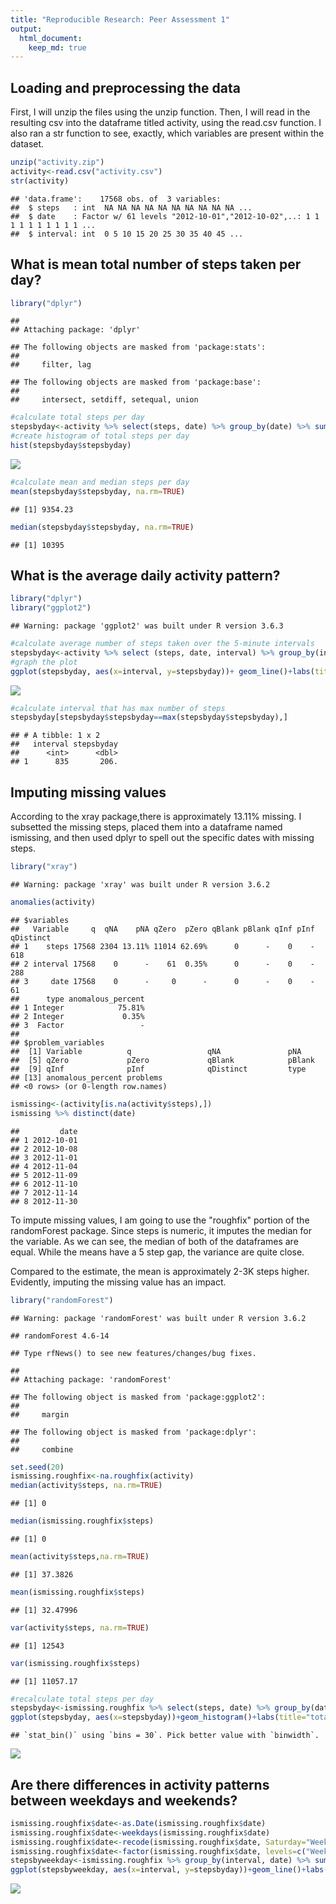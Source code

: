 ```yaml
---
title: "Reproducible Research: Peer Assessment 1"
output: 
  html_document:
    keep_md: true
---
```



## Loading and preprocessing the data
First, I will unzip the files using the unzip function. Then, I will read in the resulting csv into the dataframe titled activity, using the read.csv function.
I also ran a str function to see, exactly, which variables are present within the dataset.

```r
unzip("activity.zip")
activity<-read.csv("activity.csv")
str(activity)
```

```
## 'data.frame':	17568 obs. of  3 variables:
##  $ steps   : int  NA NA NA NA NA NA NA NA NA NA ...
##  $ date    : Factor w/ 61 levels "2012-10-01","2012-10-02",..: 1 1 1 1 1 1 1 1 1 1 ...
##  $ interval: int  0 5 10 15 20 25 30 35 40 45 ...
```


## What is mean total number of steps taken per day?

```r
library("dplyr")
```

```
## 
## Attaching package: 'dplyr'
```

```
## The following objects are masked from 'package:stats':
## 
##     filter, lag
```

```
## The following objects are masked from 'package:base':
## 
##     intersect, setdiff, setequal, union
```

```r
#calculate total steps per day 
stepsbyday<-activity %>% select(steps, date) %>% group_by(date) %>% summarize(stepsbyday=sum(steps, na.rm=TRUE))
#create histogram of total steps per day 
hist(stepsbyday$stepsbyday)
```

![](PA1_template_files/figure-html/mean-1.png)<!-- -->

```r
#calculate mean and median steps per day 
mean(stepsbyday$stepsbyday, na.rm=TRUE)
```

```
## [1] 9354.23
```

```r
median(stepsbyday$stepsbyday, na.rm=TRUE)
```

```
## [1] 10395
```


## What is the average daily activity pattern?

```r
library("dplyr")
library("ggplot2")
```

```
## Warning: package 'ggplot2' was built under R version 3.6.3
```

```r
#calculate average number of steps taken over the 5-minute intervals 
stepsbyday<-activity %>% select (steps, date, interval) %>% group_by(interval) %>% summarize(stepsbyday=mean(steps, na.rm=TRUE))
#graph the plot
ggplot(stepsbyday, aes(x=interval, y=stepsbyday))+ geom_line()+labs(title="avg.steps daily in intervals")
```

![](PA1_template_files/figure-html/average-1.png)<!-- -->

```r
#calculate interval that has max number of steps 
stepsbyday[stepsbyday$stepsbyday==max(stepsbyday$stepsbyday),]
```

```
## # A tibble: 1 x 2
##   interval stepsbyday
##      <int>      <dbl>
## 1      835       206.
```


## Imputing missing values
According to the xray package,there is approximately 13.11% missing. I subsetted the missing steps, placed them into a dataframe named ismissing, and then used dplyr to spell out the specific dates with missing steps. 

```r
library("xray")
```

```
## Warning: package 'xray' was built under R version 3.6.2
```

```r
anomalies(activity)
```

```
## $variables
##   Variable     q  qNA    pNA qZero  pZero qBlank pBlank qInf pInf qDistinct
## 1    steps 17568 2304 13.11% 11014 62.69%      0      -    0    -       618
## 2 interval 17568    0      -    61  0.35%      0      -    0    -       288
## 3     date 17568    0      -     0      -      0      -    0    -        61
##      type anomalous_percent
## 1 Integer            75.81%
## 2 Integer             0.35%
## 3  Factor                 -
## 
## $problem_variables
##  [1] Variable          q                 qNA               pNA              
##  [5] qZero             pZero             qBlank            pBlank           
##  [9] qInf              pInf              qDistinct         type             
## [13] anomalous_percent problems         
## <0 rows> (or 0-length row.names)
```

```r
ismissing<-(activity[is.na(activity$steps),])
ismissing %>% distinct(date)
```

```
##         date
## 1 2012-10-01
## 2 2012-10-08
## 3 2012-11-01
## 4 2012-11-04
## 5 2012-11-09
## 6 2012-11-10
## 7 2012-11-14
## 8 2012-11-30
```
To impute missing values, I am going to use the "roughfix" portion of the randomForest package. Since steps is numeric, it imputes the median for the variable. As we can see, the median of both of the dataframes are equal. While the means have a 5 step gap, the variance are quite close. 

Compared to the estimate, the mean is approximately 2-3K steps higher. Evidently, imputing the missing value has an impact. 


```r
library("randomForest")
```

```
## Warning: package 'randomForest' was built under R version 3.6.2
```

```
## randomForest 4.6-14
```

```
## Type rfNews() to see new features/changes/bug fixes.
```

```
## 
## Attaching package: 'randomForest'
```

```
## The following object is masked from 'package:ggplot2':
## 
##     margin
```

```
## The following object is masked from 'package:dplyr':
## 
##     combine
```

```r
set.seed(20)
ismissing.roughfix<-na.roughfix(activity)
median(activity$steps, na.rm=TRUE)
```

```
## [1] 0
```

```r
median(ismissing.roughfix$steps)
```

```
## [1] 0
```

```r
mean(activity$steps,na.rm=TRUE)
```

```
## [1] 37.3826
```

```r
mean(ismissing.roughfix$steps)
```

```
## [1] 32.47996
```

```r
var(activity$steps, na.rm=TRUE)
```

```
## [1] 12543
```

```r
var(ismissing.roughfix$steps)
```

```
## [1] 11057.17
```


```r
#recalculate total steps per day 
stepsbyday<-ismissing.roughfix %>% select(steps, date) %>% group_by(date) %>% summarize(stepsbyday=sum(steps, na.rm=TRUE))
ggplot(stepsbyday, aes(x=stepsbyday))+geom_histogram()+labs(title="total steps")
```

```
## `stat_bin()` using `bins = 30`. Pick better value with `binwidth`.
```

![](PA1_template_files/figure-html/histogram-1.png)<!-- -->



## Are there differences in activity patterns between weekdays and weekends?


```r
ismissing.roughfix$date<-as.Date(ismissing.roughfix$date)
ismissing.roughfix$date<-weekdays(ismissing.roughfix$date)
ismissing.roughfix$date<-recode(ismissing.roughfix$date, Saturday="Weekend", Sunday="Weekend", .default="Weekday")
ismissing.roughfix$date<-factor(ismissing.roughfix$date, levels=c("Weekend", "Weekday"))
stepsbyweekday<-ismissing.roughfix %>% group_by(interval, date) %>% summarize(stepsbyday=mean(steps))
ggplot(stepsbyweekday, aes(x=interval, y=stepsbyday))+geom_line()+labs(title="average steps by day per interval based on weekday or weekend")+facet_wrap(~ date)
```

![](PA1_template_files/figure-html/creatingweekdaysandweekends-1.png)<!-- -->
